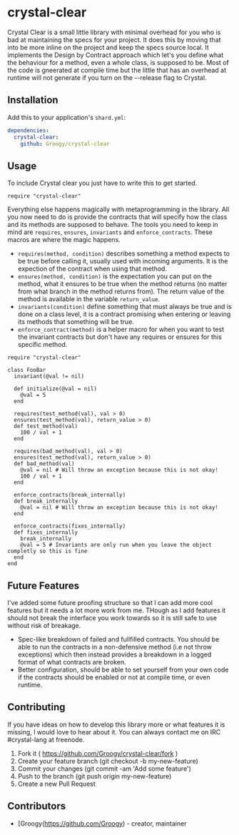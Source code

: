 # crystal-clear

Crystal Clear is a small little library with minimal overhead for you who is bad at maintaining the specs for your project. It does this by moving that into be more inline on the project and keep the specs source local. It implements the Design by Contract approach which let's you define what the behaviour for a method, even a whole class, is supposed to be. Most of the code is gneerated at compile time but the little that has an overhead at runtime will not generate if you turn on the --release flag to Crystal.

## Installation

Add this to your application's `shard.yml`:

```yaml
dependencies:
  crystal-clear:
    github: Groogy/crystal-clear
```

## Usage

To include Crystal clear you just have to write this to get started.

```crystal
require "crystal-clear"
```

Everything else happens magically with metaprogramming in the library. All you now need to do is provide the contracts that will specify how the class and its methods are supposed to behave. The tools you need to keep in mind are `requires`, `ensures`, `invariants` and `enforce_contracts`. These macros are where the magic happens. 

* `requires(method, condition)` describes something a method expects to be true before calling it, usually used with incoming arguments. It is the expection of the contract when using that method. 
* `ensures(method, condition)` is the expectation you can put on the method, what it ensures to be true when the method returns (no matter from what branch in the method returns from). The return value of the method is available in the variable `return_value`.
* `invariants(condition)` define something that must always be true and is done on a class level, it is a contract promising when entering or leaving its methods that something will be true. 
* `enforce_contract(method)` is a helper macro for when you want to test the invariant contracts but don't have any requires or ensures for this specific method.

```crystal
require "crystal-clear"

class FooBar
  invariant(@val != nil)

  def initialize(@val = nil)
    @val = 5
  end

  requires(test_method(val), val > 0)
  ensures(test_method(val), return_value > 0)
  def test_method(val)
    100 / val + 1
  end

  requires(bad_method(val), val > 0)
  ensures(test_method(val), return_value > 0)
  def bad_method(val)
    @val = nil # Will throw an exception because this is not okay!
    100 / val + 1
  end

  enforce_contracts(break_internally)
  def break_internally
    @val = nil # Will throw an exception because this is not okay! 
  end

  enforce_contracts(fixes_internally)
  def fixes_internally
    break_internally 
    @val = 5 # Invariants are only run when you leave the object completly so this is fine
  end
end
```

## Future Features

I've added some future proofing structure so that I can add more cool features but it needs a lot more work from me. THough as I add features it should not break the interface you work towards so it is still safe to use without risk of breakage.

* Spec-like breakdown of failed and fullfilled contracts. You should be able to run the contracts in a non-defensive method (i.e not throw exceptions) which then instead provides a breakdown in a logged format of what contracts are broken.
* Better configuration, should be able to set yourself from your own code if the contracts should be enabled or not at compile time, or even runtime.


## Contributing

If you have ideas on how to develop this library more or what features it is missing, I would love to hear about it. You can always contact me on IRC #crystal-lang at freenode.

1. Fork it ( https://github.com/Groogy/crystal-clear/fork )
2. Create your feature branch (git checkout -b my-new-feature)
3. Commit your changes (git commit -am 'Add some feature')
4. Push to the branch (git push origin my-new-feature)
5. Create a new Pull Request

## Contributors

- [Groogy(https://github.com/Groogy)  - creator, maintainer
